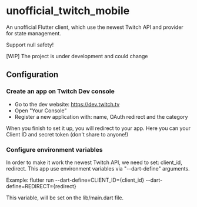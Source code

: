 # unofficial_twitch_mobile

An unofficial Flutter client, which use the newest Twitch API and provider 
for state management.

Support null safety!

[WIP] The project is under development and could change

## Configuration

### Create an app on Twitch Dev console

- Go to the dev website: https://dev.twitch.tv
- Open "Your Console"
- Register a new application with: name, OAuth redirect and the category

When you finish to set it up, you will redirect to your app. Here you can your 
Client ID and secret token (don't share to anyone!)

### Configure environment variables

In order to make it work the newest Twitch API, we need to set: client_id, redirect.
This app use environment variables via "--dart-define" arguments.

Example:
flutter run --dart-define=CLIENT_ID={client_id} --dart-define=REDIRECT={redirect}

This variable, will be set on the lib/main.dart file.